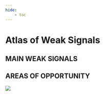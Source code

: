 ```yaml
---
hide:
    - toc
---
```


# **Atlas of Weak Signals**
## **MAIN WEAK SIGNALS**
## **AREAS OF OPPORTUNITY**

![](../images/MT01/scorpio_blow.jpg)
